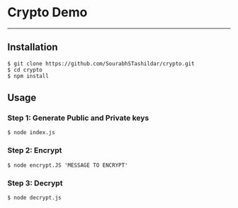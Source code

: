 # Crypto Demo
----

## Installation
~~~
$ git clone https://github.com/SourabhSTashildar/crypto.git
$ cd crypto
$ npm install
~~~

## Usage
### Step 1: Generate Public and Private keys
~~~
$ node index.js
~~~

### Step 2: Encrypt
~~~
$ node encrypt.JS 'MESSAGE TO ENCRYPT'
~~~

### Step 3: Decrypt
~~~
$ node decrypt.js
~~~

